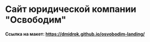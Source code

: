 # Сайт юридической компании "Освободим"
#### Ссылка на макет: https://dmidrok.github.io/osvobodim-landing/